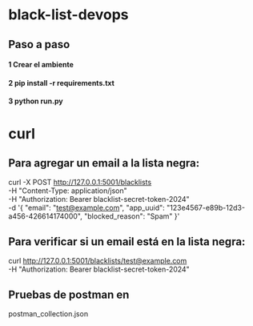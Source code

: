 # black-list-devops


## Paso a paso

  ####  1 Crear el ambiente 
  ####  2 pip install -r requirements.txt 
  ####  3 python run.py 

# curl

## Para agregar un email a la lista negra:

curl -X POST http://127.0.0.1:5001/blacklists \
-H "Content-Type: application/json" \
-H "Authorization: Bearer blacklist-secret-token-2024" \
-d '{
    "email": "test@example.com",
    "app_uuid": "123e4567-e89b-12d3-a456-426614174000",
    "blocked_reason": "Spam"
}'

## Para verificar si un email está en la lista negra:

curl http://127.0.0.1:5001/blacklists/test@example.com \
-H "Authorization: Bearer blacklist-secret-token-2024"

## Pruebas de postman en 

 postman_collection.json
